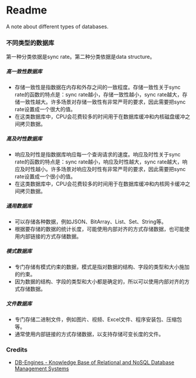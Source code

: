# Readme
A note about different types of databases.

### 不同类型的数据库

第一种分类依据是sync rate。第二种分类依据是data structure。

##### 高一致性数据库
- 存储一致性是指数据在内存和外存之间的一致程度。存储一致性关于sync rate的函数的特点是：sync rate越小，存储一致性越小，sync rate越大，存储一致性越大。许多场景对存储一致性有非常严苛的要求，因此需要把sync rate设置成一个很大的值。
- 在这类数据库中，CPU会花费较多的时间用于在数据库缓冲和内核磁盘缓冲之间拷贝数据。

##### 高及时性数据库
- 响应及时性是指数据库响应每一个查询请求的速度。响应及时性关于sync rate的函数的特点是：sync rate越小，响应及时性越大，sync rate越大，响应及时性越小。许多场景对响应及时性有非常严苛的要求，因此需要把sync rate设置成一个很小的值。
- 在这类数据库中，CPU会花费较多的时间用于在数据库缓冲和内核网卡缓冲之间拷贝数据。

##### 通用数据库
- 可以存储各种数据，例如JSON、BitArray、List、Set、String等。
- 根据要存储的数据的统计长度，可能使用内部对齐的方式存储数据，也可能使用内部链接的方式存储数据。

##### 模式数据库
- 专门存储有模式约束的数据，模式是指对数据的结构、字段的类型和大小施加的约束。
- 因为数据的结构、字段的类型和大小都是确定的，所以可以使用内部对齐的方式存储数据。

##### 文件数据库
- 专门存储二进制文件，例如图片、视频、Excel文件、程序安装包、压缩包等。
- 通常使用内部链接的方式存储数据，以支持存储可变长度的文件。

### Credits
- [DB-Engines - Knowledge Base of Relational and NoSQL Database Management Systems](https://db-engines.com/)
